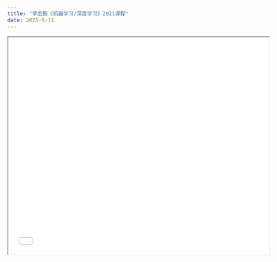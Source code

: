 ```yaml
---
title: "李宏毅《机器学习/深度学习》2021课程"
date: 2025-6-11
---
```

<iframe src="/assets/机器学习.pdf" width="600" height="500"></iframe>
